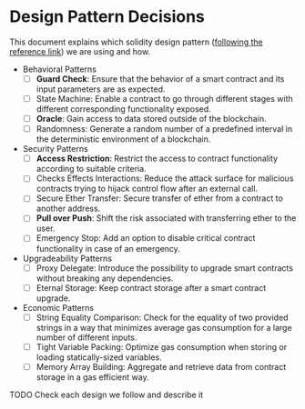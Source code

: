 # Design Pattern Decisions

This document explains which solidity design pattern 
([following the reference link](https://fravoll.github.io/solidity-patterns/)) we are using and how.


- Behavioral Patterns
    - [ ] **Guard Check**: Ensure that the behavior of a smart contract and its input parameters are as expected.
    - [ ] State Machine: Enable a contract to go through different stages with different corresponding functionality exposed.
    - [ ] **Oracle**: Gain access to data stored outside of the blockchain.
    - [ ] Randomness: Generate a random number of a predefined interval in the deterministic environment of a blockchain.
- Security Patterns
    - [ ] **Access Restriction**: Restrict the access to contract functionality according to suitable criteria.
    - [ ] Checks Effects Interactions: Reduce the attack surface for malicious contracts trying to hijack control flow after an external call.
    - [ ] Secure Ether Transfer: Secure transfer of ether from a contract to another address.
    - [ ] **Pull over Push**: Shift the risk associated with transferring ether to the user.
    - [ ] Emergency Stop: Add an option to disable critical contract functionality in case of an emergency.
- Upgradeability Patterns
    - [ ] Proxy Delegate: Introduce the possibility to upgrade smart contracts without breaking any dependencies.
    - [ ] Eternal Storage: Keep contract storage after a smart contract upgrade.
- Economic Patterns
    - [ ] String Equality Comparison: Check for the equality of two provided strings in a way that minimizes average gas consumption for a large number of different inputs.
    - [ ] Tight Variable Packing: Optimize gas consumption when storing or loading statically-sized variables.
    - [ ] Memory Array Building: Aggregate and retrieve data from contract storage in a gas efficient way.
    
TODO Check each design we follow and describe it
